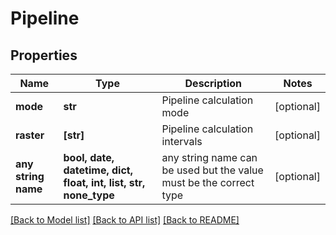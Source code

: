 # Pipeline


## Properties
Name | Type | Description | Notes
------------ | ------------- | ------------- | -------------
**mode** | **str** | Pipeline calculation mode | [optional] 
**raster** | **[str]** | Pipeline calculation intervals | [optional] 
**any string name** | **bool, date, datetime, dict, float, int, list, str, none_type** | any string name can be used but the value must be the correct type | [optional]

[[Back to Model list]](../README.md#documentation-for-models) [[Back to API list]](../README.md#documentation-for-api-endpoints) [[Back to README]](../README.md)


